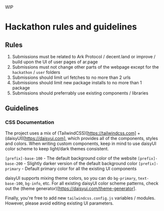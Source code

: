 WIP
# Hackathon rules and guidelines

## Rules
1. Submissions must be related to Ark Protocol / decent.land or improve / build upon the UI of user pages of ar.page
2. Submissions must not change other parts of the webpage except for the `hackathon` / `user` folders
3. Submissions should limit url fetches to no more than 2 urls
4. Submissions should limit new package installs to no more than 1 package
5. Submissions should preferrably use existing components / libraries 

## Guidelines

### CSS Documentation
The project uses a mix of (TailwindCSS)[https://tailwindcss.com] + (daisyUI)[https://daisyui.com], which provides all of the components, styles and colors.
When writing custom components, keep in mind to use daisyUI color scheme to keep light/dark themes consistent.

`[prefix]-base-100` - The default background color of the website
`[prefix]-base-200` - Slightly darker version of the default background color
`[prefix]-primary` - Default primary color for all the existing UI components

daisyUI supports mixing theme colors, so you can do `bg-primary`, `text-base-100`, `bg-info`, etc. For all existing daisyUI color scheme patterns, check out the (theme generator)[https://daisyui.com/theme-generator].

Finally, you're free to add new `tailwindcss.config.js` variables / modules. However, please avoid editing existing UI parameters.
